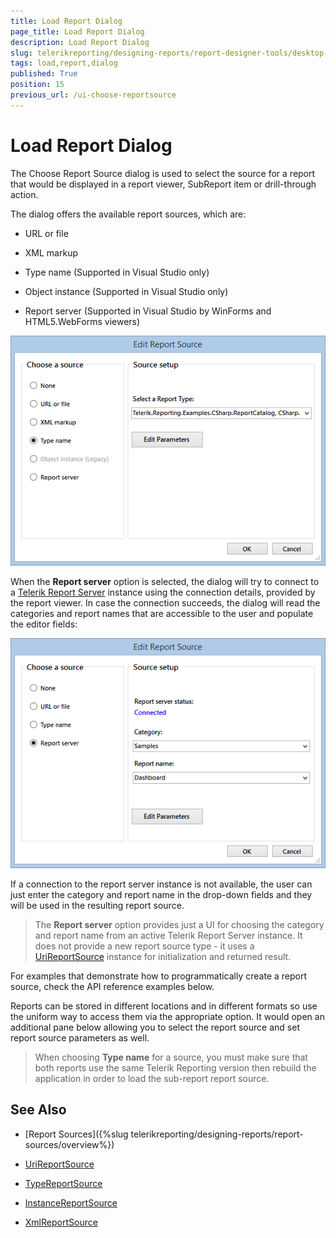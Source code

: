 ```yaml
---
title: Load Report Dialog
page_title: Load Report Dialog 
description: Load Report Dialog
slug: telerikreporting/designing-reports/report-designer-tools/desktop-designers/tools/load-report-dialog
tags: load,report,dialog
published: True
position: 15
previous_url: /ui-choose-reportsource
---
```


# Load Report Dialog

The Choose Report Source dialog is used to select the source for a report that would be displayed in a report viewer, SubReport item or drill-through action. 

The dialog offers the available report sources, which are:

* URL or file 

* XML markup 

* Type name (Supported in Visual Studio only) 

* Object instance (Supported in Visual Studio only) 

* Report server (Supported in Visual Studio by WinForms and HTML5.WebForms viewers) 

![reportsource-dialog-winforms-viewer](images/reportsource-dialog-winforms-viewer.png)

When the __Report server__ option is selected, the dialog will try to connect to a [Telerik Report Server](http://docs.telerik.com/report-server/introduction) instance using the connection details, provided by the report viewer. In case the connection succeeds, the dialog will read the categories and report names that are accessible to the user and populate the editor fields: 

![reportsource-dialog-html 5webforms-viewer](images/reportsource-dialog-html5webforms-viewer.png)

If a connection to the report server instance is not available, the user can just enter the category and report name in the drop-down fields and they will be used in the resulting report source. 

> The  __Report server__ option provides just a UI for choosing the category and report name from an active Telerik Report Server instance. It does not provide a new report source type - it uses a  [UriReportSource](/reporting/api/Telerik.Reporting.UriReportSource) instance for initialization and returned result. 


For examples that demonstrate how to programmatically create a report source, check the API reference examples below.

Reports can be stored in different locations and in different formats so use the uniform way to access them via the appropriate option. It would open an additional pane below allowing you to select the report source and set report source parameters as well. 

> When choosing  __Type name__ for a source, you must make sure that both reports use the same Telerik Reporting version then rebuild the application in order to load the sub-report report source. 


## See Also

* [Report Sources]({%slug telerikreporting/designing-reports/report-sources/overview%}) 

* [UriReportSource](/reporting/api/Telerik.Reporting.UriReportSource)  

* [TypeReportSource](/reporting/api/Telerik.Reporting.TypeReportSource)  

* [InstanceReportSource](/reporting/api/Telerik.Reporting.InstanceReportSource)  

* [XmlReportSource](/reporting/api/Telerik.Reporting.XmlReportSource)
